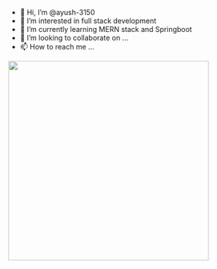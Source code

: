 - 👋 Hi, I’m @ayush-3150
- 👀 I’m interested in full stack development
- 🌱 I’m currently learning MERN stack and Springboot
- 💞️ I’m looking to collaborate on ...
- 📫 How to reach me ...

<!---
ayush-3150/ayush-3150 is a ✨ special ✨ repository because its `README.md` (this file) appears on your GitHub profile.
You can click the Preview link to take a look at your changes.
--->


<img src="https://github-readme-stats.vercel.app/api?username=ayush-3150&show_icons=true&theme=ADD_THEME_HERE" width="400">
